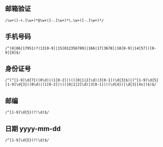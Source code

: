 ## 邮箱验证
```
/\w+([-+.]\w+)*@\w+([-.]\w+)*\.\w+([-.]\w+)*/
```

## 手机号码
```
/^(0|86|17951)?(13[0-9]|15[012356789]|166|17[3678]|18[0-9]|14[57])[0-9]{8}$/
```

## 身份证号
```
/^(^[1-9]\d{7}((0\d)|(1[0-2]))(([0|1|2]\d)|3[0-1])\d{3}$)|(^[1-9]\d{5}[1-9]\d{3}((0\d)|(1[0-2]))(([0|1|2]\d)|3[0-1])((\d{4})|\d{3}[Xx])$)$/
```

## 邮编
```
/^[1-9]\d{5}(?!\d)$/
```

## 日期 yyyy-mm-dd
```
/^[1-9]\d{5}(?!\d)$/
```